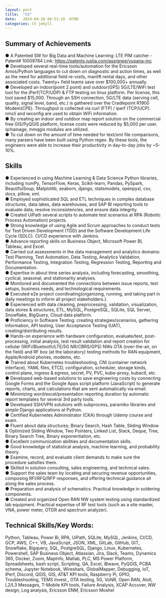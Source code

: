 ```yaml
---
layout: post
title:  "CV"
date:   2024-04-20 08:51:28 -0700
categories: CV jekyll
---
```


## Summary of Achievements

● A Patented SW for Big Data and Machine Learning: LTE PIM catcher - Patent# 10009784 Link: https://patents.justia.com/assignee/yupana-inc  
● Developed several real-time tools/automation for the Ericsson Amos/Python languages to cut down on diagnostic and action times, as well as the need for additional field re-visits, manlift rental days, and other associated costs. Twenty+ field teams save over $100,000+ annually.  
● Developed an indoor(point 2 point) and outdoor(GPS) 5G/LTE/WiFi test tool for the iPerf(TCP/UDP) & FTP testing on linux platform. Per license, this tool saved $15,000. Through an SSH connection, 5G/LTE data (serving cell, quality, signal level, band, etc.) is gathered over the Cradlepoint R1900 Modem(CPE). Throughput is collected via curl (FTP) / iperf (TCP/UCP). nmcli and iwconfig are used to obtain WiFi information.  
● By creating an indoor and outdoor map report solution on the commercial free GIS/PyQGIS platform, license costs were reduced by $5,000 per user. qchainage, mmqgis modules are utilized.  
● To cut down on the amount of time needed for text/xml file comparisons, many parsers have been built using Python regex. By these tools, the engineers were able to increase their productivity in day-to-day jobs by ~5-10%.  

## Skills

● Experienced in using Machine Learning & Data Science Python libraries, including numPy, TensorFlow, Keras, Scikit-learn, Pandas, PySpark, BeautifulSoup, Matplotlib, seaborn, django, statsmodels, openpyxl, csv, docx, pillow, xml.  
● Employed sophisticated SQL and ETL techniques in complex database structures, data lakes, data warehouses, and SAP BI reporting tools to evaluate data, resolve inconsistencies, and ensure data integrity.  
● Created UiPath several scripts to automate test scenarios at RPA (Robotic Process Automation) projects.  
● Strong knowledge of using Agile and Scrum approaches to conduct tests for Test Driven Development (TDD) and the Software Development Life Cycle (SDLC). CI/CD experience with Jenkins.   
● Advance reporting skills on Business Object, Microsoft Power BI, Tableau, and Excel.  
● Carried out assessments in the data management and analytics domains: Test Planning, Test Automation, Data Testing, Analytics Validation, Performance Testing, Integration Testing, Regression Testing, Reporting and Documentation.  
● Expertise in about time series analysis, including forecasting, smoothing, cyclical, seasonal, and stationarity analyses.  
● Monitored and documented the connections between issue reports, test setups, business needs, and technological requirements.  
● Executed e2e project coordinating(organizing, running, and taking part in daily meetings to inform all project stakeholders.).  
● Experienced with data cleaning, preprocessing, validation, visualization, data stores & structures, ETL, MySQL, PostgreSQL, SQLite, SQL Server, Snowflake, BigQuery, Cloud data platform.   
● Proficiency in Software Testing: creating strategies/scenarios, gathering information, API testing, User Acceptance Testing (UAT), creating/distributing results.  
● Hands-on experience with hardware configuration, evaluate/test, post-processing, initial analysis, test result validation and report creation for cellular (WiFi/Bluetooth/LTE/5G NR/CBRS/GPS) NWs OTA (over-the-air, on the field) and RF box (at the laboratory) testing methods for RAN equipment, Apple/Android phones, modems, etc.  
● Trained about Kubernetes troubleshooting, CNI (container network interface), YAML files, ETCD, configuration, scheduler, storage kinds, control plane, ingress & egress, secret, PV, PVC, kube-proxy, kubectl, etc.  
● Developed web-based solutions to save engineering costs by connecting Google Forms and the Google Apps script platform (JavaScript) to generate reports, charts, and calculations that are sent automatically via email.  
● Minimizing word/excel/presentation reporting duration by automatic report templates for several 3rd party tools.  
● Developed SSH/VPN solutions with subprocess, paramiko libraries and simple Django applications at Python.  
● Certified Kubernetes Administrator (CKA) through Udemy course and exam.  
● Fluent about data structures; Binary Search, Hash Table, Sliding Window & Optimized Sliding Window, Two Pointers, Linked List, Stack, Deque, Tree, Binary Search Tree, Binary exponentiation, etc.  
● Excellent communication abilities and documentation skills.  
● Good knowledge of statistical analysis, machine learning, and probability theory.  
● Examine, record, and evaluate client demands to make sure the procedure satisfies them.  
● Skilled in solution consulting, sales engineering, and technical sales.  
● Support the sales team by locating and securing revenue opportunities, composing RFI/RFQ/RFP responses, and offering technical guidance all along the sales process.  
● Preparation and analysis of schematics. Practical knowledge in soldering components.  
● Created and organized Open RAN NW system testing using standardized lab equipment. Practical expertise of RF test tools (such as a site master, VNA, power meter, OTDR and spectrum analyzer).  



## Technical Skills/Key Words:
Python, Tableau, Power Bi, RPA, UiPath, SQLite, MySQL, Jenkins, CI/CD, GCP, AWS, C++, VB, JavaScript, JSON, XML, GitLab, GitHub, GIT, Snowflake, Bigquery, SQL, PostgreSQL, Django, Linux, Kubernetes, Powershell, SAP Business Object, Atlassian, Jira, Slack, Teams, Dynamics 365, Docker, Zoom, MapInfo, Matlab, PLC, MS Power Platform, Spreadsheets, bash script, Scripting, QA, Excel, iBwave, PyQGIS, PCBA schema, Jupyter Notebook, Wireshark, GlobalMapper, Debugging, IoT, iPerf, Discord, QGIS, GIS, AT&T KPI tools, Raspberry Pi, GPIO, Troubleshooting, TEMS Invest., OTA testing, 5G, VoNR, Open RAN, Atoll, L2/L3 Messages, T-Mobile KPI tools, Failure Analysis, XCAP Accuver, NW design, Log analysis, Ericsson ENM, Ericsson Moshel